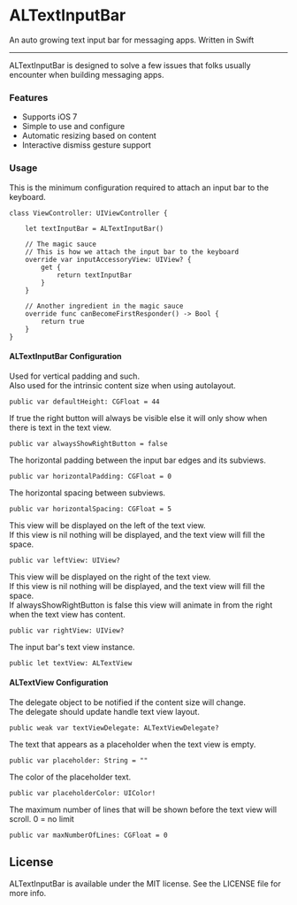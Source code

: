 # ALTextInputBar
An auto growing text input bar for messaging apps. Written in Swift

---

ALTextInputBar is designed to solve a few issues that folks usually encounter when building messaging apps.

### Features
- Supports iOS 7
- Simple to use and configure
- Automatic resizing based on content
- Interactive dismiss gesture support

### Usage

This is the minimum configuration required to attach an input bar to the keyboard.

    class ViewController: UIViewController {

        let textInputBar = ALTextInputBar()
        
        // The magic sauce
        // This is how we attach the input bar to the keyboard
        override var inputAccessoryView: UIView? {
            get {
                return textInputBar
            }
        }
        
        // Another ingredient in the magic sauce
        override func canBecomeFirstResponder() -> Bool {
            return true
        }
    }

#### ALTextInputBar Configuration

Used for vertical padding and such.  
Also used for the intrinsic content size when using autolayout.

    public var defaultHeight: CGFloat = 44
    
If true the right button will always be visible else it will only show when there is text in the text view.

    public var alwaysShowRightButton = false
    
The horizontal padding between the input bar edges and its subviews.

    public var horizontalPadding: CGFloat = 0
    
The horizontal spacing between subviews.

    public var horizontalSpacing: CGFloat = 5

This view will be displayed on the left of the text view.  
If this view is nil nothing will be displayed, and the text view will fill the space.

    public var leftView: UIView?

This view will be displayed on the right of the text view.  
If this view is nil nothing will be displayed, and the text view will fill the space.  
If alwaysShowRightButton is false this view will animate in from the right when the text view has content.

    public var rightView: UIView?

The input bar's text view instance.

    public let textView: ALTextView

#### ALTextView Configuration

The delegate object to be notified if the content size will change.   
The delegate should update handle text view layout.

    public weak var textViewDelegate: ALTextViewDelegate?
    
The text that appears as a placeholder when the text view is empty.

    public var placeholder: String = ""
    
The color of the placeholder text.

    public var placeholderColor: UIColor!

The maximum number of lines that will be shown before the text view will scroll. 0 = no limit

    public var maxNumberOfLines: CGFloat = 0

## License
ALTextInputBar is available under the MIT license. See the LICENSE file for more info.


